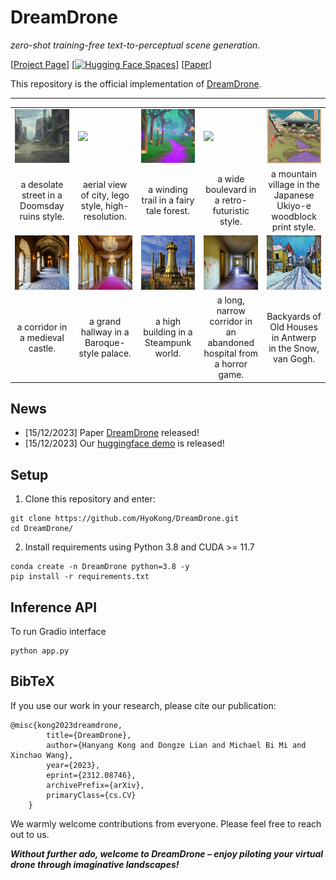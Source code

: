 # DreamDrone

*zero-shot training-free text-to-perceptual scene generation.*

[[Project Page](https://hyokong.github.io/dreamdrone-page/)] [[![Hugging Face Spaces](https://img.shields.io/badge/%F0%9F%A4%97%20Gradio%20Demo-Huggingface-orange)](https://huggingface.co/spaces/imsuperkong/dreamdrone)] [[Paper](https://arxiv.org/abs/2312.08746)]

<!-- <iframe width="560" height="315" src="figs/project-page.mp4" frameborder="0" allow="accelerometer; autoplay; encrypted-media; gyroscope; picture-in-picture" allowfullscreen></iframe> -->

<!-- <img src="./figs/fig1-long.png" alt="teaser_image" width="80%"/> -->

<!-- <img src="./figs/gradio-page.png" alt="gradio_image" width="100%"/> -->
This repository is the official implementation of [DreamDrone](https://arxiv.org/abs/2312.08746).


<!-- **[](https://arxiv.org/abs/2312.08746)**
</br>
[Hanyang Kong](https://hyokong.github.io/),
[Dongze Lian](https://dongzelian.com), 
Michael Bi Mi, 
[Xinchao Wang](https://sites.google.com/site/sitexinchaowang/)
</br> -->

---
<table class="center">
<tr>
  <td><img src="figs/Doomsday.gif" raw=true></td>
  <td><img src="figs/lego.gif"></td>
  <td><img src="figs/fairy-tale-forest.gif"></td>              
  <td><img src="figs/wide-boulevard.gif"></td>
  <td><img src="figs/Japanese.gif"></td>
</tr>
<tr>
  <td width=20% align="center">a desolate street in a Doomsday ruins style.</td>
  <td width=20% align="center">aerial view of city, lego style, high-resolution.</td>
  <td width=20% align="center">a winding trail in a fairy tale forest.</td>
  <td width=20% align="center">a wide boulevard in a retro-futuristic style.</td>
  <td width=20% align="center">a mountain village in the Japanese Ukiyo-e woodblock print style.</td>
</tr>


<tr>
  <td><img src="figs/castle.gif" raw=true></td>
  <td><img src="figs/Baroque.gif"></td>
  <td><img src="figs/Steampunk.gif"></td>              
  <td><img src="figs/hospital.gif"></td>
  <td><img src="figs/Backyards.gif"></td>
</tr>
<tr>
  <td width=20% align="center">a corridor in a medieval castle.</td>
  <td width=20% align="center">a grand hallway in a Baroque-style palace.</td>
  <td width=20% align="center">a high building in a Steampunk world.</td>
  <td width=20% align="center">a long, narrow corridor in an abandoned hospital from a horror game.</td>
  <td width=20% align="center">Backyards of Old Houses in Antwerp in the Snow, van Gogh.</td>
</tr>
</table>


## News

* [15/12/2023] Paper [DreamDrone](https://arxiv.org/abs/2312.08746) released!
* [15/12/2023] Our [huggingface demo](https://huggingface.co/spaces/PAIR/Text2Video-Zero) is released!

## Setup

1. Clone this repository and enter:

``` shell
git clone https://github.com/HyoKong/DreamDrone.git
cd DreamDrone/
```
2. Install requirements using Python 3.8 and CUDA >= 11.7
``` shell
conda create -n DreamDrone python=3.8 -y
pip install -r requirements.txt
```

## Inference API


To run Gradio interface

``` shell
python app.py
```

## BibTeX
If you use our work in your research, please cite our publication:
```
@misc{kong2023dreamdrone,
        title={DreamDrone}, 
        author={Hanyang Kong and Dongze Lian and Michael Bi Mi and Xinchao Wang},
        year={2023},
        eprint={2312.08746},
        archivePrefix={arXiv},
        primaryClass={cs.CV}
    }
```

We warmly welcome contributions from everyone. Please feel free to reach out to us.

***Without further ado, welcome to DreamDrone – enjoy piloting your virtual drone through imaginative landscapes!***




